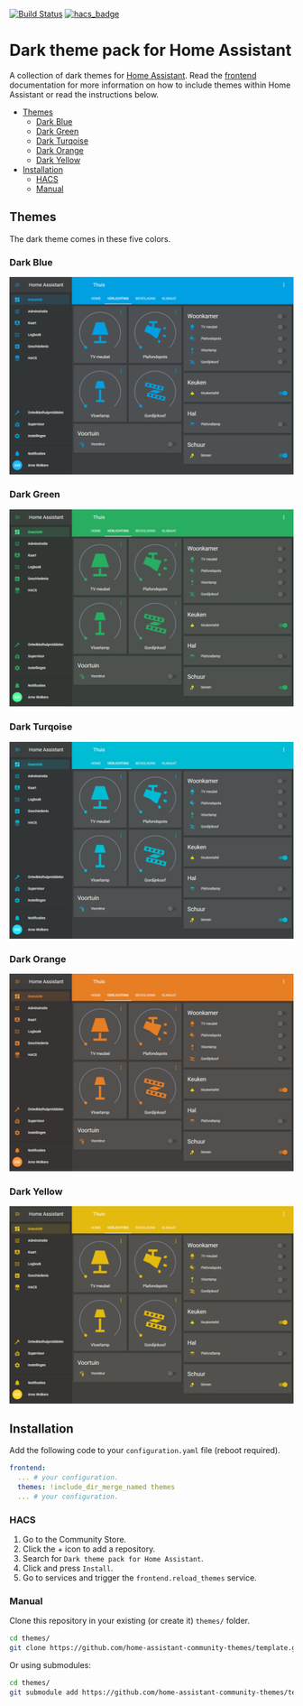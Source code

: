 [![Build Status](https://www.travis-ci.org/awolkers/home-assistant-themes.svg?branch=master)](https://www.travis-ci.org/awolkers/home-assistant-themes)
[![hacs_badge](https://img.shields.io/badge/HACS-Default-orange.svg)](https://github.com/custom-components/hacs)

# Dark theme pack for Home Assistant
A collection of dark themes for [Home Assistant](https://www.home-assistant.io/). Read the [frontend](https://www.home-assistant.io/components/frontend/) documentation for more information on how to include themes within Home Assistant or read the instructions below.

* [Themes](#themes)
    * [Dark Blue](#dark-blue)
    * [Dark Green](#dark-green)
    * [Dark Turqoise](#dark-turqoise)
    * [Dark Orange](#dark-orange)
    * [Dark Yellow](#dark-yellow)
* [Installation](#installation)
    * [HACS](#hacs)
    * [Manual](#manual)

## Themes
The dark theme comes in these five colors.

### Dark Blue
![alt text](https://raw.githubusercontent.com/awolkers/home-assistant-themes/master/docs/dark_blue.png)

### Dark Green
![alt text](https://raw.githubusercontent.com/awolkers/home-assistant-themes/master/docs/dark_green.png)

### Dark Turqoise
![alt text](https://raw.githubusercontent.com/awolkers/home-assistant-themes/master/docs/dark_turqoise.png)

### Dark Orange
![alt text](https://raw.githubusercontent.com/awolkers/home-assistant-themes/master/docs/dark_orange.png)

### Dark Yellow
![alt text](https://raw.githubusercontent.com/awolkers/home-assistant-themes/master/docs/dark_yellow.png)

## Installation

Add the following code to your `configuration.yaml` file (reboot required).

```yaml
frontend:
  ... # your configuration.
  themes: !include_dir_merge_named themes
  ... # your configuration.
```

### HACS

1. Go to the Community Store.
2. Click the + icon to add a repository.
3. Search for `Dark theme pack for Home Assistant`.
4. Click and press `Install`.
5. Go to services and trigger the `frontend.reload_themes` service.

### Manual

Clone this repository in your existing (or create it) `themes/` folder.

```bash
cd themes/
git clone https://github.com/home-assistant-community-themes/template.git
```

Or using submodules:

```bash
cd themes/
git submodule add https://github.com/home-assistant-community-themes/template.git
```
